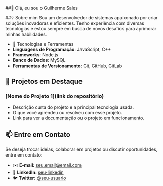 ##👋 Olá, eu sou o Guilherme Sales
  
##💡 Sobre mim
  Sou um desenvolvedor de sistemas apaixonado por criar soluções inovadoras e eficientes. Tenho experiência com diversas tecnologias e estou sempre em busca de novos desafios para aprimorar minhas habilidades.

- 🔧 Tecnologias e Ferramentas
- **Linguagens de Programação**: JavaScript, C++
- **Frameworks**: Node.js
- **Banco de Dados**: MySQL
- **Ferramentas de Versionamento**: Git, GitHub, GitLab

## 🚀 Projetos em Destaque

### [Nome do Projeto 1](link do repositório)
- Descrição curta do projeto e a principal tecnologia usada.
- O que você aprendeu ou resolveu com esse projeto.
- Link para ver a documentação ou o projeto em funcionamento.

## 📫 Entre em Contato
Se deseja trocar ideias, colaborar em projetos ou discutir oportunidades, entre em contato:
- ✉️ **E-mail:** [seu.email@email.com](mailto:seu.email@email.com)  
- 💼 **LinkedIn:** [seu-linkedin](https://linkedin.com/in/seu-usuario)  
- 🐦 **Twitter:** [@seu-usuario](https://twitter.com/seu-usuario)  

